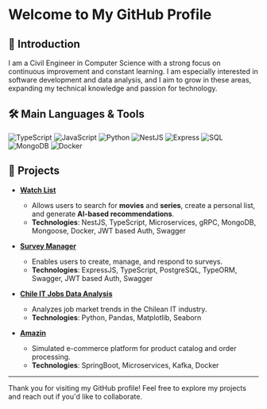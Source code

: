 # Welcome to My GitHub Profile

## 👋 Introduction
I am a Civil Engineer in Computer Science with a strong focus on continuous improvement and constant learning. I am especially interested in software development and data analysis, and I aim to grow in these areas, expanding my technical knowledge and passion for technology.

## 🛠️ Main Languages & Tools
<p align="left">
  <img src="https://img.shields.io/badge/TypeScript-007ACC?style=for-the-badge&logo=typescript&logoColor=white" alt="TypeScript" />
  <img src="https://img.shields.io/badge/JavaScript-F7DF1E?style=for-the-badge&logo=javascript&logoColor=black" alt="JavaScript" />
  <img src="https://img.shields.io/badge/Python-3776AB?style=for-the-badge&logo=python&logoColor=white" alt="Python" />
  <img src="https://img.shields.io/badge/NestJS-E0234E?style=for-the-badge&logo=nestjs&logoColor=white" alt="NestJS" />
  <img src="https://img.shields.io/badge/Express-000000?style=for-the-badge&logo=express&logoColor=white" alt="Express" />
  <img src="https://img.shields.io/badge/SQL-4479A1?style=for-the-badge&logo=postgresql&logoColor=white" alt="SQL" />
  <img src="https://img.shields.io/badge/MongoDB-47A248?style=for-the-badge&logo=mongodb&logoColor=white" alt="MongoDB" />
  <img src="https://img.shields.io/badge/Docker-2496ED?style=for-the-badge&logo=docker&logoColor=white" alt="Docker" />
</p>

## 🚀 Projects
- **[Watch List](https://github.com/WatchListProject)**  
   - Allows users to search for **movies** and **series**, create a personal list, and generate **AI-based recommendations**.
   - **Technologies**: NestJS, TypeScript, Microservices, gRPC, MongoDB, Mongoose, Docker, JWT based Auth, Swagger

- **[Survey Manager](https://github.com/JeAntonioLopez/Survey-Manager)**  
   - Enables users to create, manage, and respond to surveys.
   - **Technologies**: ExpressJS, TypeScript, PostgreSQL, TypeORM, Swagger, JWT based Auth, Swagger

- **[Chile IT Jobs Data Analysis](https://github.com/JeAntonioLopez/Jobs_DA_Project)**  
   - Analyzes job market trends in the Chilean IT industry.
   - **Technologies**: Python, Pandas, Matplotlib, Seaborn

- **[Amazin](https://github.com/JeAntonioLopez/e-commerce-microservices-springboot-kafka)**  
   - Simulated e-commerce platform for product catalog and order processing.
   - **Technologies**: SpringBoot, Microservices, Kafka, Docker


---

Thank you for visiting my GitHub profile! Feel free to explore my projects and reach out if you'd like to collaborate.
